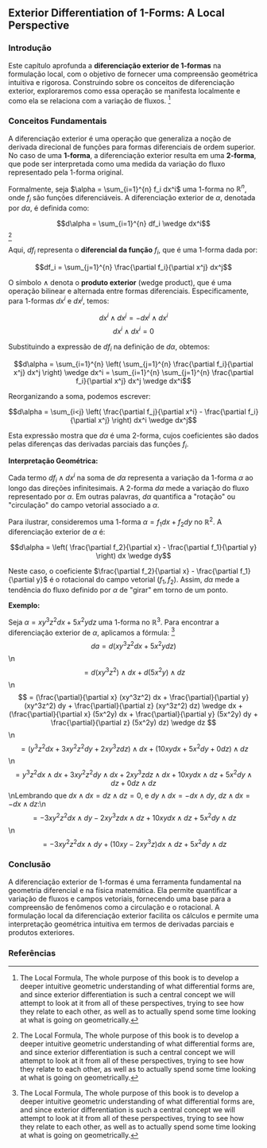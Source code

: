 ## Exterior Differentiation of 1-Forms: A Local Perspective

### Introdução
Este capítulo aprofunda a **diferenciação exterior de 1-formas** na formulação local, com o objetivo de fornecer uma compreensão geométrica intuitiva e rigorosa. Construindo sobre os conceitos de diferenciação exterior, exploraremos como essa operação se manifesta localmente e como ela se relaciona com a variação de fluxos. [^1]

### Conceitos Fundamentais
A diferenciação exterior é uma operação que generaliza a noção de derivada direcional de funções para formas diferenciais de ordem superior. No caso de uma **1-forma**, a diferenciação exterior resulta em uma **2-forma**, que pode ser interpretada como uma medida da variação do fluxo representado pela 1-forma original.

Formalmente, seja $\alpha = \sum_{i=1}^{n} f_i dx^i$ uma 1-forma no $\mathbb{R}^n$, onde $f_i$ são funções diferenciáveis. A diferenciação exterior de $\alpha$, denotada por $d\alpha$, é definida como:

$$d\alpha = \sum_{i=1}^{n} df_i \wedge dx^i$$ [^1]

Aqui, $df_i$ representa o **diferencial da função** $f_i$, que é uma 1-forma dada por:

$$df_i = \sum_{j=1}^{n} \frac{\partial f_i}{\partial x^j} dx^j$$

O símbolo $\wedge$ denota o **produto exterior** (wedge product), que é uma operação bilinear e alternada entre formas diferenciais. Especificamente, para 1-formas $dx^i$ e $dx^j$, temos:

$$dx^i \wedge dx^j = -dx^j \wedge dx^i$$
$$dx^i \wedge dx^i = 0$$

Substituindo a expressão de $df_i$ na definição de $d\alpha$, obtemos:

$$d\alpha = \sum_{i=1}^{n} \left( \sum_{j=1}^{n} \frac{\partial f_i}{\partial x^j} dx^j \right) \wedge dx^i = \sum_{i=1}^{n} \sum_{j=1}^{n} \frac{\partial f_i}{\partial x^j} dx^j \wedge dx^i$$

Reorganizando a soma, podemos escrever:

$$d\alpha = \sum_{i<j} \left( \frac{\partial f_j}{\partial x^i} - \frac{\partial f_i}{\partial x^j} \right) dx^i \wedge dx^j$$

Esta expressão mostra que $d\alpha$ é uma 2-forma, cujos coeficientes são dados pelas diferenças das derivadas parciais das funções $f_i$.

**Interpretação Geométrica:**

Cada termo $df_i \wedge dx^i$ na soma de $d\alpha$ representa a variação da 1-forma $\alpha$ ao longo das direções infinitesimais. A 2-forma $d\alpha$ mede a variação do fluxo representado por $\alpha$. Em outras palavras, $d\alpha$ quantifica a "rotação" ou "circulação" do campo vetorial associado a $\alpha$.

Para ilustrar, consideremos uma 1-forma $\alpha = f_1 dx + f_2 dy$ no $\mathbb{R}^2$. A diferenciação exterior de $\alpha$ é:

$$d\alpha = \left( \frac{\partial f_2}{\partial x} - \frac{\partial f_1}{\partial y} \right) dx \wedge dy$$

Neste caso, o coeficiente $\frac{\partial f_2}{\partial x} - \frac{\partial f_1}{\partial y}$ é o rotacional do campo vetorial $(f_1, f_2)$. Assim, $d\alpha$ mede a tendência do fluxo definido por $\alpha$ de "girar" em torno de um ponto.

**Exemplo:**

Seja $\alpha = xy^3z^2 dx + 5x^2y dz$ uma 1-forma no $\mathbb{R}^3$. Para encontrar a diferenciação exterior de $\alpha$, aplicamos a fórmula: [^1]
$$ da = d (xy^3z^2 dx + 5x^2y dz) $$\n$$ = d(xy^3z^2) \wedge dx + d(5x^2y) \wedge dz $$\n$$ = (\frac{\partial}{\partial x} (xy^3z^2) dx + \frac{\partial}{\partial y} (xy^3z^2) dy + \frac{\partial}{\partial z} (xy^3z^2) dz) \wedge dx + (\frac{\partial}{\partial x} (5x^2y) dx + \frac{\partial}{\partial y} (5x^2y) dy + \frac{\partial}{\partial z} (5x^2y) dz) \wedge dz $$\n$$ = (y^3z^2 dx + 3xy^2z^2 dy + 2xy^3z dz) \wedge dx + (10xy dx + 5x^2 dy + 0 dz) \wedge dz $$\n$$ = y^3z^2 dx \wedge dx + 3xy^2z^2 dy \wedge dx + 2xy^3z dz \wedge dx + 10xy dx \wedge dz + 5x^2 dy \wedge dz + 0 dz \wedge dz $$\nLembrando que $dx \wedge dx = dz \wedge dz = 0$, e $dy \wedge dx = -dx \wedge dy$, $dz \wedge dx = -dx \wedge dz$:\n$$ = -3xy^2z^2 dx \wedge dy - 2xy^3z dx \wedge dz + 10xy dx \wedge dz + 5x^2 dy \wedge dz $$\n$$ = -3xy^2z^2 dx \wedge dy + (10xy - 2xy^3z) dx \wedge dz + 5x^2 dy \wedge dz$$

### Conclusão
A diferenciação exterior de 1-formas é uma ferramenta fundamental na geometria diferencial e na física matemática. Ela permite quantificar a variação de fluxos e campos vetoriais, fornecendo uma base para a compreensão de fenômenos como a circulação e o rotacional. A formulação local da diferenciação exterior facilita os cálculos e permite uma interpretação geométrica intuitiva em termos de derivadas parciais e produtos exteriores.

### Referências
[^1]: The Local Formula, The whole purpose of this book is to develop a deeper intuitive geometric understanding of what differential forms are, and since exterior differentiation is such a central concept we will attempt to look at it from all of these perspectives, trying to see how they relate to each other, as well as to actually spend some time looking at what is going on geometrically.
<!-- END -->
